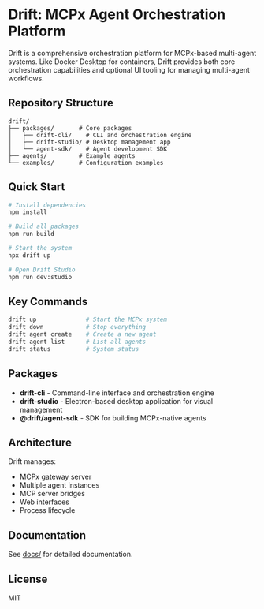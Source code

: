 # Drift: MCPx Agent Orchestration Platform

Drift is a comprehensive orchestration platform for MCPx-based multi-agent systems. Like Docker Desktop for containers, Drift provides both core orchestration capabilities and optional UI tooling for managing multi-agent workflows.

## Repository Structure

```
drift/
├── packages/       # Core packages
│   ├── drift-cli/    # CLI and orchestration engine
│   ├── drift-studio/ # Desktop management app
│   └── agent-sdk/    # Agent development SDK
├── agents/         # Example agents
└── examples/       # Configuration examples
```

## Quick Start

```bash
# Install dependencies
npm install

# Build all packages
npm run build

# Start the system
npx drift up

# Open Drift Studio
npm run dev:studio
```

## Key Commands

```bash
drift up              # Start the MCPx system
drift down            # Stop everything
drift agent create    # Create a new agent
drift agent list      # List all agents
drift status          # System status
```

## Packages

- **drift-cli** - Command-line interface and orchestration engine
- **drift-studio** - Electron-based desktop application for visual management
- **@drift/agent-sdk** - SDK for building MCPx-native agents

## Architecture

Drift manages:
- MCPx gateway server
- Multiple agent instances
- MCP server bridges
- Web interfaces
- Process lifecycle

## Documentation

See [docs/](docs/) for detailed documentation.

## License

MIT
